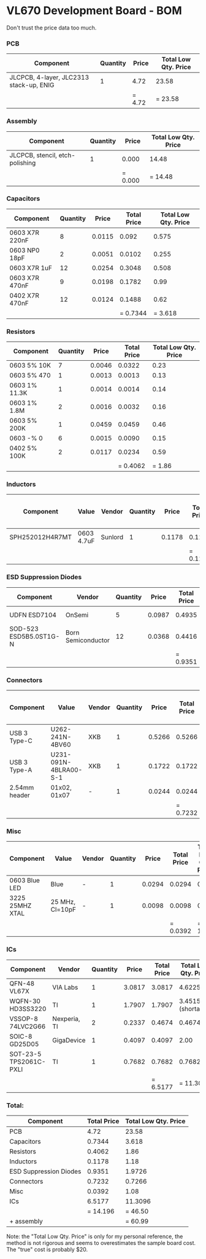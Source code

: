 VL670 Development Board - BOM
===============================

Don't trust the price data too much. 

### PCB

|                       Component                     |  Quantity  |   Price  | Total Low Qty. Price
| --------------------------------------------------- | ---------- | -------- | --------------------- |
|       JLCPCB, 4-layer, JLC2313 stack-up, ENIG       |      1     |    4.72  |         23.58         |
|                                                     |            | =  4.72  |       = 23.58         |

### Assembly
|                       Component                     |  Quantity  |   Price  | Total Low Qty. Price
| --------------------------------------------------- | ---------- | -------- | --------------------- |
|       JLCPCB, stencil, etch-polishing               |      1     |   0.000  |         14.48         |
|                                                     |            | = 0.000  |       = 14.48         |

### Capacitors

|   Component    |  Quantity   | Price  | Total Price | Total Low Qty. Price 
| -------------- | ----------- | ------ | ------------| -------------------- |
| 0603 X7R 220nF |      8      | 0.0115 |    0.092    |         0.575        |
| 0603 NP0  18pF |      2      | 0.0051 |    0.0102   |         0.255        |
| 0603 X7R   1uF |     12      | 0.0254 |    0.3048   |         0.508        |
| 0603 X7R 470nF |      9      | 0.0198 |    0.1782   |         0.99         |
| 0402 X7R 470nF |     12      | 0.0124 |    0.1488   |         0.62         |
|                |             |        |  = 0.7344   |       = 3.618        |

### Resistors

|   Component   |  Quantity   | Price  | Total Price | Total Low Qty. Price
| ------------- | ----------- | ------ | ------------| -------------------- |
| 0603 5%   10K |      7      | 0.0046 |     0.0322  |          0.23        |
| 0603 5%  470  |      1      | 0.0013 |     0.0013  |          0.13        |
| 0603 1% 11.3K |      1      | 0.0014 |     0.0014  |          0.14        |
| 0603 1%  1.8M |      2      | 0.0016 |     0.0032  |          0.16        |
| 0603 5%  200K |      1      | 0.0459 |     0.0459  |          0.46        |
| 0603 -%    0  |      6      | 0.0015 |     0.0090  |          0.15        |
| 0402 5%  100K |      2      | 0.0117 |     0.0234  |          0.59        |
|               |             |        |   = 0.4062  |        = 1.86        |

### Inductors

|   Component     |      Value      |  Vendor    |  Quantity  |   Price  | Total Price | Total Low Qty. Price
| --------------- | --------------- | ---------- | ---------- | -------- | ----------- | -------------------- |
| SPH252012H4R7MT |   0603 4.7uF    |  Sunlord   |      1     |  0.1178  |   0.1178    |        1.18          |
|                 |                 |            |            |          | = 0.1178    |      = 1.18          |


### ESD Suppression Diodes

|    Component           |       Vendor       |  Quantity   |  Price  | Total Price | Total Low Qty. Price
| ---------------        | -----------------  | ----------- | ------- | ----------- | -------------------- |
|   UDFN  ESD7104        |       OnSemi       |      5      |  0.0987 |   0.4935    |       1.2326 (shortage!) |
| SOD-523 ESD5B5.0ST1G-N | Born Semiconductor |     12      |  0.0368 |   0.4416    |       0.74           |
|                        |                    |             |         | = 0.9351    |     = 1.9726         |

### Connectors

|  Component     |        Value          |  Vendor   |  Quantity  |  Price  | Total Price | Total Low Qty. Price
| -------------- | --------------------- | --------- | ---------- | ------- | ----------- | -------------------- |
|  USB 3 Type-C  |    U262-241N-4BV60    |    XKB    |      1     |  0.5266 |    0.5266   |       0.53           |
|  USB 3 Type-A  | U231-091N-4BLRA00-S-1 |    XKB    |      1     |  0.1722 |    0.1722   |       0.1722         |
| 2.54mm header  |      01x02, 01x07     |     -     |      1     |  0.0244 |    0.0244   |       0.0244         |
|                |                       |           |            |         |  = 0.7232   |     = 0.7266         |

### Misc

|   Component     |      Value        |  Vendor   |  Quantity  |  Price  | Total Price | Total Low Qty. Price
| --------------- | ----------------- | --------- | ---------- | ------- | ----------- | -------------------- |
| 0603 Blue  LED  |       Blue        |     -     |      1     | 0.0294  |    0.0294   |         0.59         |
| 3225 25MHZ XTAL |  25 MHz, Cl=10pF  |     -     |      1     | 0.0098  |    0.0098   |         0.49         |
|                 |                   |           |            |         |  = 0.0392   |       = 1.08         |

### ICs

|    Component           |    Vendor       |  Quantity   |   Price  | Total Price | Total Low Qty. Price
| ---------------        | --------------  | ----------- | -------- | ----------- | -------------------- |
|  QFN-48 VL67X          |  VIA Labs       |      1      |  3.0817  |   3.0817    |      4.6225          |
| WQFN-30 HD3SS3220      |     TI          |      1      |  1.7907  |   1.7907    |      3.4515 (shortage!) |
| VSSOP-8 74LVC2G66      |  Nexperia, TI   |      2      |  0.2337  |   0.4674    |      0.4674          |
|  SOIC-8 GD25D05        |  GigaDevice     |      1      |  0.4097  |   0.4097    |      2.00            |
| SOT-23-5 TPS2061C-PXLI |     TI          |      1      |  0.7682  |   0.7682    |      0.7682          |
|                        |                 |             |          | = 6.5177    |   = 11.3096          |

### Total:

|    Component           |  Total Price  | Total Low Qty. Price
| ---------------------- | ------------- | -------------------- |
|         PCB            |     4.72      |       23.58          |
|     Capacitors         |     0.7344    |        3.618         |
|      Resistors         |     0.4062    |        1.86          |
|      Inductors         |     0.1178    |        1.18          |
| ESD Suppression Diodes |     0.9351    |        1.9726        |
|     Connectors         |     0.7232    |        0.7266        |
|        Misc            |     0.0392    |        1.08          |
|         ICs            |     6.5177    |       11.3096        |
|                        |  = 14.196     |     = 46.50          |
|     + assembly         |               |     = 60.99          |


Note: the "Total Low Qty. Price" is only for my personal reference, the method
is not rigorous and seems to overestimates the sample board cost. The "true"
cost is probably $20.
